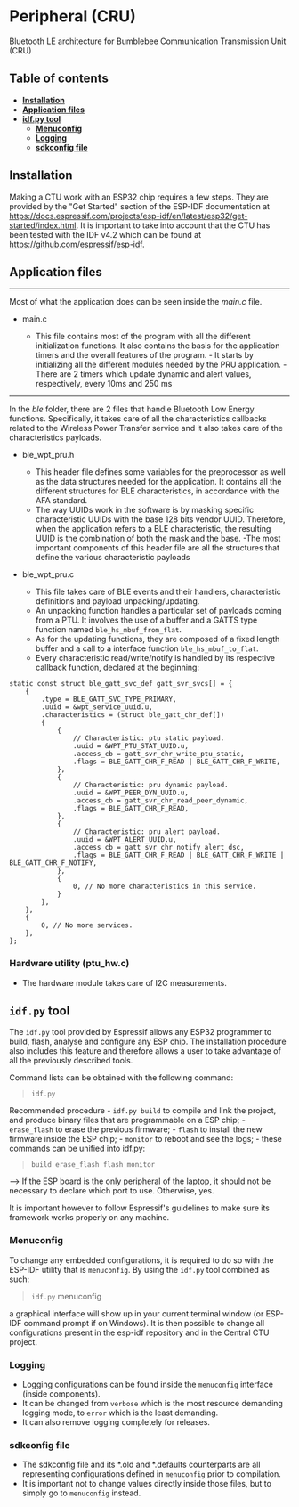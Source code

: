 # Peripheral (CRU)
Bluetooth LE architecture for Bumblebee Communication Transmission Unit (CRU)

## **Table of contents**
- [**Installation**](#installation)
- [**Application files**](#application-files) 
- [**idf.py tool**](#idfpy-tool)
    - [**Menuconfig**](#menuconfig)
    - [**Logging**](#logging)
    - [**sdkconfig file**](#sdkconfig-file)

## **Installation**

Making a CTU work with an ESP32 chip requires a few steps. They are provided by the "Get Started" section of the ESP-IDF documentation at https://docs.espressif.com/projects/esp-idf/en/latest/esp32/get-started/index.html. 
It is important to take into account that the CTU has been tested with the IDF v4.2 which can be found at https://github.com/espressif/esp-idf.


## **Application files**
------------------------
Most of what the application does can be seen inside the _main.c_ file.

  * main.c

       - This file contains most of the program with all the different initialization functions. It also contains the basis for the application timers and the overall features of the program.
        - It starts by initializing all the different modules needed by the PRU application.
        - There are 2 timers which update dynamic and alert values, respectively, every 10ms and 250 ms
------------------------
    
In the _ble_ folder, there are 2 files that handle Bluetooth Low Energy functions. Specifically, it takes care of all the characteristics callbacks related to the Wireless Power Transfer service and it also takes care of the characteristics payloads.

   * ble_wpt_pru.h
   
      - This header file defines some variables for the preprocessor as well as the data structures needed for the application. It contains all the different structures for BLE characteristics, in accordance with the AFA standard.
      - The way UUIDs work in the software is by masking specific characteristic UUIDs with the base 128 bits vendor UUID. Therefore, when the application refers to a BLE characteristic, the resulting UUID is the combination of both the mask and the base.
      -The most important components of this header file are all the structures that define the various characteristic payloads
     
   * ble_wpt_pru.c
   
      - This file takes care of BLE events and their handlers, characteristic definitions and payload unpacking/updating.
      - An unpacking function handles a particular set of payloads coming from a PTU. It involves the use of a buffer and a GATTS type function named `ble_hs_mbuf_from_flat`.
      - As for the updating functions, they are composed of a fixed length buffer and a call to a interface function `ble_hs_mbuf_to_flat`.
      - Every characteristic read/write/notify is handled by its respective callback function, declared at the beginning:

```
static const struct ble_gatt_svc_def gatt_svr_svcs[] = {
    {
        .type = BLE_GATT_SVC_TYPE_PRIMARY,
        .uuid = &wpt_service_uuid.u,
        .characteristics = (struct ble_gatt_chr_def[])
        {  
            {
                // Characteristic: ptu static payload.
                .uuid = &WPT_PTU_STAT_UUID.u,
                .access_cb = gatt_svr_chr_write_ptu_static,
                .flags = BLE_GATT_CHR_F_READ | BLE_GATT_CHR_F_WRITE,
            },
            {
                // Characteristic: pru dynamic payload.
                .uuid = &WPT_PEER_DYN_UUID.u,
                .access_cb = gatt_svr_chr_read_peer_dynamic,
                .flags = BLE_GATT_CHR_F_READ,
            },
            {
                // Characteristic: pru alert payload.
                .uuid = &WPT_ALERT_UUID.u,
                .access_cb = gatt_svr_chr_notify_alert_dsc,
                .flags = BLE_GATT_CHR_F_READ | BLE_GATT_CHR_F_WRITE | BLE_GATT_CHR_F_NOTIFY,
            },
            {
                0, // No more characteristics in this service.
            }
        },
    },
    {
        0, // No more services. 
    },
};

```

### **Hardware utility (ptu_hw.c)**

- The hardware module takes care of I2C measurements.

## **`idf.py` tool**

The `idf.py` tool provided by Espressif allows any ESP32 programmer to build, flash, analyse and configure any ESP chip. The installation procedure also includes this feature and therefore allows a user to take advantage of all the previously described tools.

Command lists can be obtained with the following command:

>`idf.py`

Recommended procedure
    - `idf.py build` to compile and link the project, and produce binary files that are programmable on a ESP chip;
    - `erase_flash` to erase the previous firmware;
    - `flash` to install the new firmware inside the ESP chip;
    - `monitor` to reboot and see the logs;
    - these commands can be unified into idf.py:
    
>`build erase_flash flash monitor`

--> If the ESP board is the only peripheral of the laptop, it should not be necessary to declare which port to use. Otherwise, yes.

It is important however to follow Espressif's guidelines to make sure its framework works properly on any machine.

### **Menuconfig**

To change any embedded configurations, it is required to do so with the ESP-IDF utility that is `menuconfig`. By using the `idf.py` tool combined as such:

>`idf.py` menuconfig

a graphical interface will show up in your current terminal window (or ESP-IDF command prompt if on Windows). It is then possible to change all configurations present in the esp-idf repository and in the Central CTU project.

### **Logging**

- Logging configurations can be found inside the `menuconfig` interface (inside components).
-  It can be changed from `verbose` which is the most resource demanding logging mode, to `error` which is the least demanding. 
- It can also remove logging completely for releases.

### **sdkconfig file**

- The sdkconfig file and its *.old and *.defaults counterparts are all representing configurations defined in `menuconfig` prior to compilation. 
- It is important not to change values directly inside those files, but to simply go to `menuconfig` instead.
